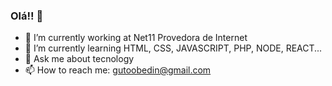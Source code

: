 ### Olá!! 👋



- 🔭 I’m currently working at Net11 Provedora de Internet
- 🌱 I’m currently learning HTML, CSS, JAVASCRIPT, PHP, NODE, REACT...
- 💬 Ask me about tecnology 
- 📫 How to reach me: gutoobedin@gmail.com

